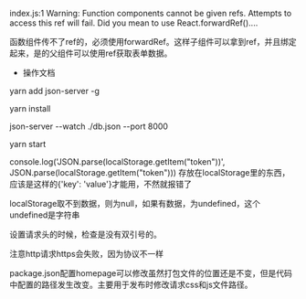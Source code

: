 index.js:1 Warning: Function components cannot be given refs. Attempts to access this ref will fail. Did you mean to use React.forwardRef()....

函数组件传不了ref的，必须使用forwardRef。这样子组件可以拿到ref，并且绑定起来，是的父组件可以使用ref获取表单数据。


+ 操作文档

yarn add json-server -g

yarn install

json-server --watch ./db.json --port 8000

yarn start


console.log('JSON.parse(localStorage.getItem("token"))', JSON.parse(localStorage.getItem("token")))
存放在localStorage里的东西，应该是这样的{'key': 'value'}才能用，不然就报错了

localStorage取不到数据，则为null，如果有数据，为undefined，这个undefined是字符串

设置请求头的时候，检查是没有双引号的。


注意http请求https会失败，因为协议不一样

package.json配置homepage可以修改虽然打包文件的位置还是不变，但是代码中配置的路径发生改变。主要用于发布时修改请求css和js文件路径。

